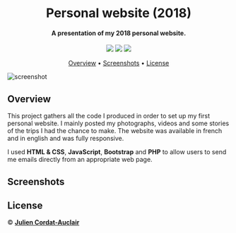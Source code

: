 <h1 align="center">
  <br>
  <b>Personal website (2018)</b>
  <br>
</h1>

<h4 align="center">A presentation of my 2018 personal website.</h4>

<p align="center">
  <img src="https://img.shields.io/badge/project-personal-blue.svg?style=flat-square">
  <img src="https://img.shields.io/badge/stability-unavailable-red.svg?style=flat-square">
  <img src="https://img.shields.io/badge/made_with-htlm-yellow.svg?style=flat-square">
</p>

<p align="center">
  <a href="#overview">Overview</a> •
  <a href="#screenshots">Screenshots</a> •
  <a href="#license">License</a>
</p>

![screenshot](screenshots/homescreen.gif)

## **Overview**

This project gathers all the code I produced in order to set up my first personal website. I mainly posted my photographs, videos and some stories of the trips I had the chance to make. The website was available in french and in english and was fully responsive.

I used **HTML & CSS**, **JavaScript**, **Bootstrap** and **PHP** to allow users to send me emails directly from an appropriate web page.

## **Screenshots**

## **License**

© **[Julien Cordat-Auclair](https://github.com/jcordatauclair)**
